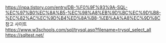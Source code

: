 https://inpa.tistory.com/entry/DB-%F0%9F%93%9A-SQL-%EC%97%B0%EC%8A%B5-%EC%98%A8%EB%9D%BC%EC%9D%B8-%EC%82%AC%EC%9D%B4%ED%8A%B8-%EB%AA%A8%EC%9D%8C 참고 사이트  
https://www.w3schools.com/sql/trysql.asp?filename=trysql_select_all  
https://sqltest.net/  

